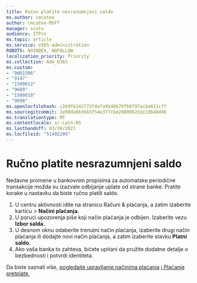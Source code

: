 ```yaml
---
title: Ručno platite nesrazumnjeni saldo
ms.author: cmcatee
author: cmcatee-MSFT
manager: scotv
audience: ITPro
ms.topic: article
ms.service: o365-administration
ROBOTS: NOINDEX, NOFOLLOW
localization_priority: Priority
ms.collection: Adm_O365
ms.custom:
- "9001506"
- "9147"
- "1500012"
- "9689"
- "1500018"
- "9690"
ms.openlocfilehash: c2b9f6142772f4afa9146b79fb9797acba611cff
ms.sourcegitcommit: 1e00da0b3665f54e377cbe28809b2d1e1db4bd4b
ms.translationtype: MT
ms.contentlocale: sr-Latn-RS
ms.lasthandoff: 03/30/2021
ms.locfileid: "51492299"
---
```

# <a name="manually-pay-an-outstanding-balance"></a>Ručno platite nesrazumnjeni saldo

Nedavne promene u bankovnim propisima za automatske periodične transakcije možda su izazvale odbijanje uplate od strane banke. Pratite korake u nastavku da biste ručno platili saldo.

1. U centru aktivnosti idite na stranicu Računi & plaćanja, a zatim izaberite karticu  >  [](https://go.microsoft.com/fwlink/p/?linkid=2018806) **Načini plaćanja.**
2. U poruci upozorenja piše koji način plaćanja je odbijen. Izaberite vezu **Izbor salda.**
3. U desnom oknu odaberite trenutni način plaćanja, izaberite drugi način plaćanja ili dodajte novi način plaćanja, a zatim izaberite stavku **Platni saldo**.
4. Ako vaša banka to zahteva, bićete upitani da pružite dodatne detalje o bezbednosti i potvrdi identiteta.

Da biste saznali više, [pogledajte upravljanje načinima plaćanja](https://docs.microsoft.com/microsoft-365/commerce/billing-and-payments/manage-payment-methods) [i Plaćanje pretplate.](https://docs.microsoft.com/microsoft-365/commerce/billing-and-payments/pay-for-your-subscription)
